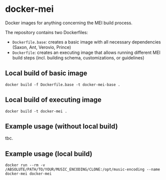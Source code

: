 # docker-mei

Docker images for anything concerning the MEI build process.

The repository contains two Dockerfiles:

- `Dockerfile.base`: creates a basic image with all necessary dependencies (Saxon, Ant, Verovio, Prince)
- `Dockerfile`: creates an executing image that allows running different MEI build steps (incl. building schema, customizations, or guidelines)

## Local build of basic image

```docker build -f Dockerfile.base -t docker-mei-base . ```

## Local build of executing image

```docker build -t docker-mei .```

## Example usage (without local build)

tbc.

## Example usage (local build)

```docker run --rm -v /ABSOLUTE/PATH/TO/YOUR/MUSIC_ENCODING/CLONE:/opt/music-encoding --name docker-mei docker-mei```
